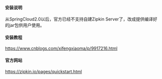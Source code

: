 #### 安装说明

从SpringCloud2.0以后，官方已经不支持自建Zipkin Server了，改成提供编译好的jar包供用户使用。

#### 安装教程

https://www.cnblogs.com/xifengxiaoma/p/9917216.html

#### 官方网站

https://zipkin.io/pages/quickstart.html
